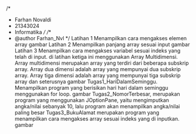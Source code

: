 /*
 * Farhan Novaldi
 * 21343024
 * Informatika
 */
/**
 * @author Farhan_Nvl
 */
Latihan 1 Menampilkan cara mengakses elemen array gambar
Latihan 2 Menampilkan panjang array sesuai input gambar
Latihan 3 Menampilkan cara mengakses variabel sesuai indeks yang telah di input. di latihan ketiga ini menggunakan Array Multidimensi. Array multidimensi merupakan array yang terdiri dari beberapa subskrip array. Array dua dimensi adalah array yang mempunyai dua subskrip array. Array tiga dimensi adalah array yang mempunyai tiga subskrip array dan seterusnya gambar
Tugas1_HariDalamSeminggu. Menampilkan program yang berisikan hari hari dalam seminggu menggunakan for loop. gambar
Tugas2_NomorTerbesar, merupakan program yang menggunakan JOptionPane, yaitu mengimputkan angka/nilai sebanyak 10, lalu program akan menampilkan angka/nilai paling besar
Tugas3_BukuAlamat merupakan program yang menampilkan cara mengakses array sesuai indeks yang di inputkan. gambar
